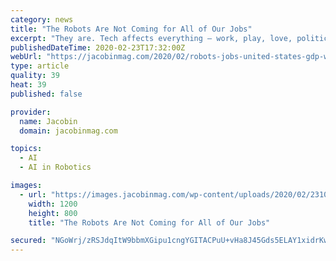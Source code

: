 ```yaml
---
category: news
title: "The Robots Are Not Coming for All of Our Jobs"
excerpt: "They are. Tech affects everything — work, play, love, politics, art, all of it. But the maximalist version, where robots, equipped with artificial intelligence, are going to replace human workers, is way overdone. No doubt they will replace some. But not all. Back in 1987, ancient history in tech time, the economist Robert Solow observed ..."
publishedDateTime: 2020-02-23T17:32:00Z
webUrl: "https://jacobinmag.com/2020/02/robots-jobs-united-states-gdp-wages-productivity-growth-economy/"
type: article
quality: 39
heat: 39
published: false

provider:
  name: Jacobin
  domain: jacobinmag.com

topics:
  - AI
  - AI in Robotics

images:
  - url: "https://images.jacobinmag.com/wp-content/uploads/2020/02/23103432/GettyImages-1204206719.jpg"
    width: 1200
    height: 800
    title: "The Robots Are Not Coming for All of Our Jobs"

secured: "NGoWrj/zRSJdqItW9bbmXGipu1cngYGITACPuU+vHa8J45Gds5ELAY1xidrKwq/tXfJONAHpHwGwzDPATkHWHwd2is3vDPPbQe8dHdDWgnepBCNEgA+gir5zsxRBM5XNylpB2lGTLPg2A8FYaOwsAB5rXyttIfTy/c4yRX9z3D5qenxWYlSdTTi0vbc5e+WlVWpd2/2GpttA83Q3wgxPv/XAUtoIL7CVZQaKFTvS5BhFNcSg2TvRoVkMKBiQziwp5UmaJNOjXA6r7xAY3tB9kmJ60uC38uTAMPQ4US3y0yk+JQlY/RC+U9De7zm0idW3;HeplQpT4yO1snXP13fRonQ=="
---
```


